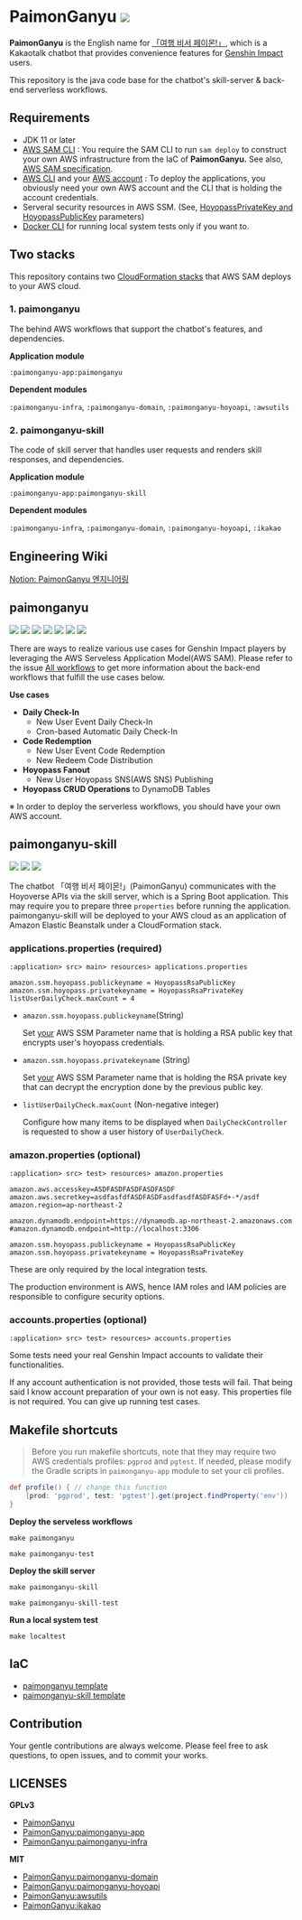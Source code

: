 # PaimonGanyu [![](https://img.shields.io/badge/chatbot--06A0CE?logo=kakaotalk&color=FFCD00&logoColor=00000)](https://pf.kakao.com/_mtPFb)

**PaimonGanyu** is the English name for  [「여행 비서 페이몬!」](https://github.com/binchoo/paimonganyu-doc), which is a Kakaotalk chatbot that provides convenience features for [Genshin Impact](https://genshin.hoyoverse.com/en/) users.

This repository is the java code base for the chatbot's skill-server & back-end serverless workflows.

## Requirements

- JDK 11 or later
- [AWS SAM CLI](https://docs.aws.amazon.com/serverless-application-model/latest/developerguide/serverless-sam-cli-install.html) : You require the SAM CLI to run `sam deploy` to construct your own AWS infrastructure from the IaC of **PaimonGanyu.** See also, [AWS SAM specification](https://docs.aws.amazon.com/serverless-application-model/latest/developerguide/sam-specification.html).
- [AWS CLI](https://docs.aws.amazon.com/cli/latest/userguide/cli-chap-getting-started.html) and your [AWS account](https://aws.amazon.com/) : To deploy the applications, you obviously need your own AWS account and the CLI that is holding the account credentials.
- Serveral security resources in AWS SSM. (See, [HoyopassPrivateKey and HoyopassPublicKey](#applicationsproperties-required) parameters)
- [Docker CLI](https://docs.docker.com/engine/reference/commandline/cli/) for running local system tests only if you want to.

## Two stacks

This repository contains two [CloudFormation stacks](https://docs.aws.amazon.com/AWSCloudFormation/latest/UserGuide/stacks.html) that AWS SAM deploys to your AWS cloud.

### 1. paimonganyu

The behind AWS workflows that support the chatbot's features, and dependencies.

**Application module**

`:paimonganyu-app:paimonganyu`

**Dependent modules**

`:paimonganyu-infra`, `:paimonganyu-domain`, `:paimonganyu-hoyoapi`, `:awsutils`

### 2. paimonganyu-skill

The code of skill server that handles user requests and renders skill responses, and dependencies.

**Application module**

`:paimonganyu-app:paimonganyu-skill`

**Dependent modules**

`:paimonganyu-infra`, `:paimonganyu-domain`, `:paimonganyu-hoyoapi`, `:ikakao` 

## Engineering Wiki
[Notion: PaimonGanyu 엔지니어링](https://hollow-leotard-0e1.notion.site/PaimonGanyu-81337fdfe052499f98a2a347f30afbcd)

## paimonganyu


![](https://img.shields.io/badge/lambda--06A0CE?logo=awslambda&color=FF9900&labelColor=FFFFFF) ![](https://img.shields.io/badge/aws%20sam--06A0CE?logo=amazonaws&color=4053D6&labelColor=FFFFFF&logoColor=4053D6) ![](https://img.shields.io/badge/dynamodb--06A0CE?logo=amazondynamodb&color=4053D6&labelColor=FFFFFF&logoColor=4053D6) ![](https://img.shields.io/badge/sqs--06A0CE?logo=amazonsqs&color=FF4F8B&labelColor=FFFFFF) ![](https://img.shields.io/badge/event%20bridge--06A0CE?logo=amazoncloudwatch&color=FF4F8B&labelColor=FFFFFF) ![](https://img.shields.io/badge/s3--06A0CE?logo=amazons3&color=569A31&labelColor=FFFFFF) ![](https://img.shields.io/badge/spring--06A0CE?logo=spring&color=6DB33F&labelColor=FFFFFF)

There are ways to realize various use cases for Genshin Impact players by leveraging the AWS Serveless Application Model(AWS SAM). Please refer to the issue [All workflows](https://github.com/binchoo/paimonganyu/issues/1#issuecomment-1087132930) to get more information about the back-end workflows that fulfill the use cases below.

**Use cases**

- **Daily Check-In**
  - New User Event Daily Check-In
  - Cron-based Automatic Daily Check-In
- **Code Redemption**
  - New User Event Code Redemption
  - New Redeem Code Distribution
- **Hoyopass Fanout**
  - New User Hoyopass SNS(AWS SNS) Publishing
- **Hoyopass CRUD Operations** to DynamoDB Tables

※ In order to deploy the serverless workflows, you should have your own AWS account. 

## paimonganyu-skill

![](https://img.shields.io/badge/aws%20sam--06A0CE?logo=amazonaws&color=4053D6&labelColor=FFFFFF&logoColor=4053D6) ![](https://img.shields.io/badge/elastic%20beanstalk--06A0CE?logo=amazonaws&color=FF9900&labelColor=FFFFFF&logoColor=FF9900) ![](https://img.shields.io/badge/springboot--06A0CE?logo=springboot&color=6DB33F&labelColor=FFFFFF) 

The chatbot 「여행 비서 페이몬!」(PaimonGanyu) communicates with the Hoyoverse APIs via the skill server, which is a Spring Boot application. This may require you to prepare three `properties` before running the application.
paimonganyu-skill will be deployed to your AWS cloud as an application of Amazon Elastic Beanstalk under a CloudFormation stack.

### applications.properties (required)

`:application> src> main> resources> applications.properties`

```properties
amazon.ssm.hoyopass.publickeyname = HoyopassRsaPublicKey
amazon.ssm.hoyopass.privatekeyname = HoyopassRsaPrivateKey
listUserDailyCheck.maxCount = 4
```

- `amazon.ssm.hoyopass.publickeyname`(String)

  Set <u>your</u> AWS SSM Parameter name that is holding a RSA public key that encrypts user's hoyopass credentials.

- `amazon.ssm.hoyopass.privatekeyname` (String)

  Set <u>your</u> AWS SSM Parameter name that is holding the RSA private key that can decrypt the encryption done by the previous public key.

- `listUserDailyCheck.maxCount` (Non-negative integer)

  Configure how many items to be displayed when `DailyCheckController` is requested to show a user history of `UserDailyCheck`.

### amazon.properties (optional)

`:application> src> test> resources> amazon.properties`

```properties
amazon.aws.accesskey=ASDFASDFASDFASDFASDF
amazon.aws.secretkey=asdfasfdfASDFASDFasdfasdfASDFASFd+-*/asdf
amazon.region=ap-northeast-2

amazon.dynamodb.endpoint=https://dynamodb.ap-northeast-2.amazonaws.com
#amazon.dynamodb.endpoint=http://localhost:3306

amazon.ssm.hoyopass.publickeyname = HoyopassRsaPublicKey
amazon.ssm.hoyopass.privatekeyname = HoyopassRsaPrivateKey
```

These are only required by the local integration tests. 

The production environment is AWS, hence IAM roles and IAM policies are responsible to configure security options.

### accounts.properties (optional)

`:application> src> test> resources> accounts.properties`

Some tests need your real Genshin Impact accounts to validate their functionalities. 

If any account authentication is not provided, those tests will fail. That being said I know account preparation of your own is not easy. This properties file is not required. You can give up running test cases.

## Makefile shortcuts

> Before you run makefile shortcuts, note that they may require two AWS credentials profiles: `pgprod` and `pgtest`. If needed, please modify the Gradle scripts in `paimonganyu-app` module to set your cli profiles.

```groovy
def profile() { // change this function
    [prod: 'pgprod', test: 'pgtest'].get(project.findProperty('env'))
}
```

**Deploy the serveless workflows**

`make paimonganyu`

`make paimonganyu-test`

**Deploy the skill server**

`make paimonganyu-skill`

`make paimonganyu-skill-test`

**Run a local system test**

`make localtest`

## IaC
- [paimonganyu template](https://github.com/binchoo/PaimonGanyu/blob/master/PaimonGanyu/paimonganyu-app/paimonganyu-skill/template.yaml)
- [paimonganyu-skill template](https://github.com/binchoo/PaimonGanyu/blob/master/PaimonGanyu/paimonganyu-app/paimonganyu/template.yaml)

## Contribution

Your gentle contributions are always welcome. Please feel free to ask questions, to open issues, and to commit your works.

## LICENSES

**GPLv3**

- [PaimonGanyu](https://github.com/binchoo/PaimonGanyu/blob/master/LICENSE)
- [PaimonGanyu:paimonganyu-app](https://github.com/binchoo/PaimonGanyu/blob/master/PaimonGanyu/paimonganyu-app/LICENSE)
- [PaimonGanyu:paimonganyu-infra](https://github.com/binchoo/PaimonGanyu/blob/master/PaimonGanyu/paimonganyu-infra/LICENSE)

**MIT**
- [PaimonGanyu:paimonganyu-domain](https://github.com/binchoo/PaimonGanyu/blob/master/PaimonGanyu/paimonganyu-domain/LICENSE)
- [PaimonGanyu:paimonganyu-hoyoapi](https://github.com/binchoo/PaimonGanyu/blob/master/PaimonGanyu/paimonganyu-hoyoapi/LICENSE)
- [PaimonGanyu:awsutils](https://github.com/binchoo/PaimonGanyu/blob/master/PaimonGanyu/awsutils/LICENSE)
- [PaimonGanyu:ikakao](https://github.com/binchoo/PaimonGanyu/blob/master/PaimonGanyu/ikakao/LICENSE)
